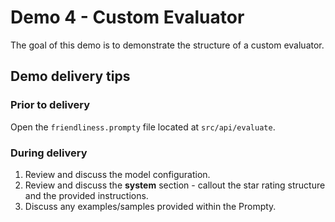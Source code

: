 # Demo 4 - Custom Evaluator

The goal of this demo is to demonstrate the structure of a custom evaluator.

## Demo delivery tips

### Prior to delivery

Open the `friendliness.prompty` file located at `src/api/evaluate`.

### During delivery

1. Review and discuss the model configuration.
1. Review and discuss the **system** section - callout the star rating structure and the provided instructions.
1. Discuss any examples/samples provided within the Prompty.